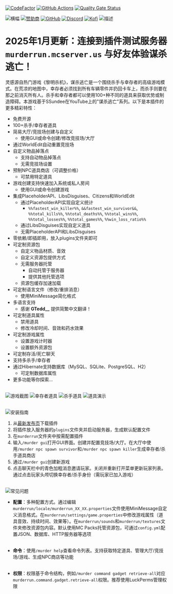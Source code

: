 [![CodeFactor](https://www.codefactor.io/repository/github/pulsebeat02/murderrun/badge)](https://www.codefactor.io/repository/github/pulsebeat02/murderrun)
[![GitHub Actions](https://github.com/PulseBeat02/MurderRun/actions/workflows/tagged-release.yml/badge.svg)](https://github.com/PulseBeat02/MurderRun/actions)
[![Quality Gate Status](https://sonarcloud.io/api/project_badges/measure?project=PulseBeat02_MurderRun&metric=alert_status)](https://sonarcloud.io/summary/new_code?id=PulseBeat02_MurderRun)

![横幅](https://www.bisecthosting.com/images/CF/Murder_Run/BH_Murder_Run_header.webp)
[![赞助商](https://www.bisecthosting.com/images/CF/Murder_Run/BH_Murder_Run_promo2.webp)](https://bisecthosting.com/pulse)
[![GitHub](https://www.bisecthosting.com/images/CF/Murder_Run/BH_Murder_Run_github.webp)](https://github.com/PulseBeat02/MurderRun)
[![Discord](https://www.bisecthosting.com/images/CF/Murder_Run/BH_Murder_Run_discord.webp)](https://discord.gg/cUMB6kCsh6)
[![Kofi](https://www.bisecthosting.com/images/CF/Murder_Run/BH_Murder_Run_kofi.webp)](https://ko-fi.com/pulsebeat_02)
![描述](https://www.bisecthosting.com/images/CF/Murder_Run/BH_Murder_Run_description.webp)

# 2025年1月更新：连接到插件测试服务器 **`murderrun.mcserver.us`** 与好友体验谋杀逃亡！

灵感源自热门游戏《黎明杀机》，谋杀逃亡是一个围绕杀手与幸存者的高级游戏模式。在荒凉的地图中，幸存者必须找到所有车辆零件并扔回卡车上，而杀手则要在那之前消灭所有人。杀手和幸存者都可以使用100+种不同的道具来获取优势或制造障碍。本游戏基于SSundee在YouTube上的"谋杀逃亡"系列。以下是本插件的更多精彩特性：

- 免费开源
- 100+杀手/幸存者道具
- 简易大厅/竞技场创建与自定义
  - 使用GUI或命令创建/修改竞技场/大厅
- 通过WorldEdit自动重置竞技场
- 自定义物品掉落点
  - 支持自动物品掉落点
  - 无需竞技场设置
- 预制NPC道具商店（可调整价格）
  - 可禁用特定道具
- 游戏创建支持快速加入系统或私人房间
  - 使用GUI或命令创建游戏
- 集成PlaceholderAPI、LibsDisguises、Citizens和WorldEdit
  - 通过PlaceholderAPI实现自定义统计
    - `%%fastest_win_killer%%`, `&&fastest_win_survivor&&`, `%%total_kills%%`, `%%total_deaths%%`,
    `%%total_wins%%`, `%%total_losses%%`, `%%total_games%%`, `%%win_loss_ratio%%`
  - 通过LibsDisguises实现自定义道具
  - 无需PlaceholderAPI和LibsDisguises
- 零依赖/即插即用，放入plugins文件夹即可
- 可定制资源包
  - 自定义物品材质、音效
  - 自定义资源包提供方式
  - 无需服务器托管
    - 自动托管于服务器
    - 提供其他托管选项
  - 资源包缓存加速加载
- 可定制语言文件（修改/重排消息）
  - 使用MiniMessage简化格式
- 多语言支持
  - 感谢 **GTedd__** 提供简繁中文翻译！
- 可定制道具属性
  - 禁用道具
  - 修改冷却时间、音效和药水效果
- 可定制游戏属性
  - 设置游戏计时器
  - 设置额外资源包
- 可定制存活/死亡聊天
- 支持多杀手/幸存者
- 通过Hibernate支持数据库（MySQL、SQLite、PostgreSQL、H2）
  - 可定制数据库属性
- 更多功能等你探索...
<br></br>

![游戏截图](https://www.bisecthosting.com/images/CF/Murder_Run/BH_Murder_Run_screenshots.webp)
![幸存者道具](https://raw.githubusercontent.com/PulseBeat02/MurderRun/refs/heads/main/survivor.gif)
![杀手道具](https://raw.githubusercontent.com/PulseBeat02/MurderRun/refs/heads/main/killer.gif)
![道具演示](https://raw.githubusercontent.com/PulseBeat02/MurderRun/refs/heads/main/gadget.gif)
<br></br>

![安装指南](https://www.bisecthosting.com/images/CF/Murder_Run/BH_Murder_Run_installation.webp)
1) 从[最新发布页](https://github.com/PulseBeat02/MurderRun/releases/tag/latest)下载插件
2) 将插件放入服务器的`plugins`文件夹并启动服务器，生成默认配置文件
3) 在`murderrun`文件夹中按需配置插件
4) 输入`/murder gui`打开GUI界面。创建并配置竞技场/大厅。在大厅中使用`/murder npc spawn survivor`和`/murder npc spawn killer`生成幸存者/杀手道具商店
5) 通过`/murder gui`创建新游戏
6) 点击聊天栏中的青色加粗消息邀请玩家。关闭并重新打开菜单更新玩家列表。通过点击玩家头颅切换幸存者/杀手身份（需玩家已加入游戏）
<br></br>

![常见问题](https://www.bisecthosting.com/images/CF/Murder_Run/BH_Murder_Run_faq.webp)
- **配置**：多种配置方式。通过编辑`murderrun/locale/murderrun_XX_XX.properties`文件使用MiniMessage自定义消息格式。在`murderrun/settings/game.properties`中修改游戏属性（道具音效、持续时间、效果等）。在`murderrun/sounds`和`murderrun/textures`文件夹修改资源包内容。默认使用MC Packs托管资源包，可通过`config.yml`配置JSON、数据库、HTTP服务器等选项
<br></br>

- **命令**：使用`/murder help`查看命令列表。支持获取特定道具、管理大厅/竞技场/游戏、生成NPC商店等功能
<br></br>

- **权限**：权限基于命令结构，例如`/murder command gadget retrieve-all`对应`murderrun.command.gadget.retrieve-all`权限。推荐使用LuckPerms管理权限
```